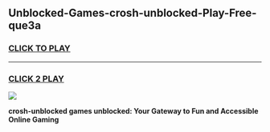 
## Unblocked-Games-crosh-unblocked-Play-Free-que3a
<h3>
<a href="https://premium76.site?title=crosh-unblocked&ref=18A1">CLICK TO PLAY</a></h3>
<hr>

<h3>
<a href="https://premium76.site?title=crosh-unblocked&ref=18A1">CLICK 2 PLAY</a>
  
</h3>

<a href="https://premium76.site?title=crosh-unblocked&ref=18A1"><img src="https://clearcache.store/games.png"></a>


**crosh-unblocked games unblocked: Your Gateway to Fun and Accessible Online Gaming**
